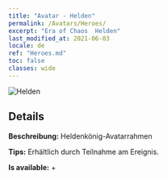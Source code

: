 ```yaml
---
title: "Avatar - Helden"
permalink: /Avatars/Heroes/
excerpt: "Era of Chaos  Helden"
last_modified_at: 2021-06-03
locale: de
ref: "Heroes.md"
toc: false
classes: wide
---
```

 ![Helden](/images/a/avatarFrame_49.png)

## Details

 **Beschreibung:** Heldenkönig-Avatarrahmen 

 **Tips:** Erhältlich durch Teilnahme am Ereignis. 

 **Is available:**  + 

